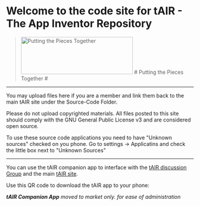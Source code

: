 # Welcome to the code site for tAIR - The App Inventor Repository #

> <img src='http://the-ai-repository.googlecode.com/files/tAIR-puzzle.png' alt='Putting the Pieces Together' width='300' height='100' />
> # Putting the Pieces Together #

---

You may upload files here if you are a member and link them back to the main tAIR site under the Source-Code Folder.

Please do not upload copyrighted materials. All files posted to this site should comply with the GNU General Public License v3 and are considered open source.


To use these source code applications you need to have "Unknown sources" checked on you phone. Go to settings -> Applicatins and check the little box next to "Unknown Sources"



---

You can use the tAIR companion app to interface with the [tAIR discussion Group](http://groups.google.com/group/theairepository) and the main [tAIR site](http://www.tAIR.info).

Use this QR code to download the tAIR app to your phone:

_**tAIR Companion App** moved to market only. for ease of administration_
